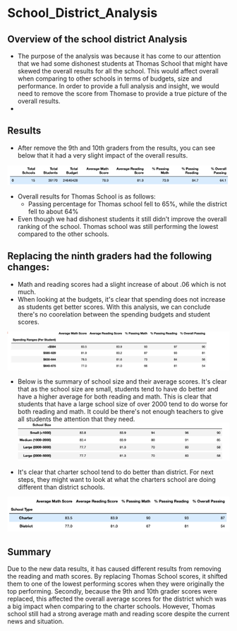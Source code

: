 # School_District_Analysis
## Overview of the school district Analysis
* The purpose of the analysis was because it has come to our attention that we had some dishonest students at Thomas School that might have skewed the overall results for all the school.  This would affect overall when comparing to other schools in terms of budgets, size and performance.  In order to provide a full analysis and insight, we would need to remove the score from Thomase to provide a true picture of the overall results. 
* 
## Results 
- After remove the 9th and 10th graders from the results, you can see below that it had a very slight impact of the overall results. 

![](District_Summary.png)

* Overall results for Thomas School is as follows:
  * Passing percentage for Thomas school fell to 65%, while the district fell to about 64%
* Even though we had dishonest students it still didn't improve the overall ranking of the school.  Thomas school was still performing the lowest compared to the other schools. 
## Replacing the ninth graders had the following changes:
  * Math and reading scores had a slight increase of about .06 which is not much. 
  * When looking at the budgets, it's clear that spending does not increase as students get better scores. With this analysis, we can conclude there's no coorelation between the       spending budgets and student scores.

![](Spending_ranges_per_student.png)

* Below is the summary of school size and their average scores.  It's clear that as the school size are small, students tend to have do better and have a higher average for both reading and math.  This is clear that students that have a large school size of over 2000 tend to do worse for both reading and math.  It could be there's not enough teachers to give all students the attention that they need. 
![](Size_Summary.png)

* It's clear that charter school tend to do better than district. For next steps, they might want to look at what the charters school are doing different than district schools. 

![](Group_by_School_Type.png)

## Summary
Due to the new data results, it has caused different results from removing the reading and math scores. By replacing Thomas School scores, it shifted them to one of the lowest performing scores when they were originally the top performing.  Secondly, because the 9th and 10th grader scores were replaced, this affected the overall average scores for the district which was a big impact when comparing to the charter schools.  However, Thomas school still had a strong  average math and reading score despite the current news and situation. 
